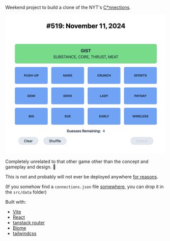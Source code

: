 Weekend project to build a clone of the NYT's [C\*nnections](https://www.nytimes.com/games/connections).

!["connectings" board](docs/img/screenshot.png)

Completely unrelated to that other game other than the concept and gameplay and design. 🤔

This is not and probably will not ever be deployed anywhere [for reasons](https://www.theverge.com/2024/11/20/24301557/new-york-times-connections-creator-take-down).

(If you somehow find a `connections.json` file [somewhere](https://github.com/Eyefyre/NYT-Connections-Answers/blob/main/connections.json), you can drop it in the `src/data` folder)

Built with:

- [Vite](https://vite.dev/)
- [React](https://react.dev/)
- [tanstack router](https://tanstack.com/router/latest)
- [Biome](https://biomejs.dev/)
- [tailwindcss](https://tailwindcss.com/)
